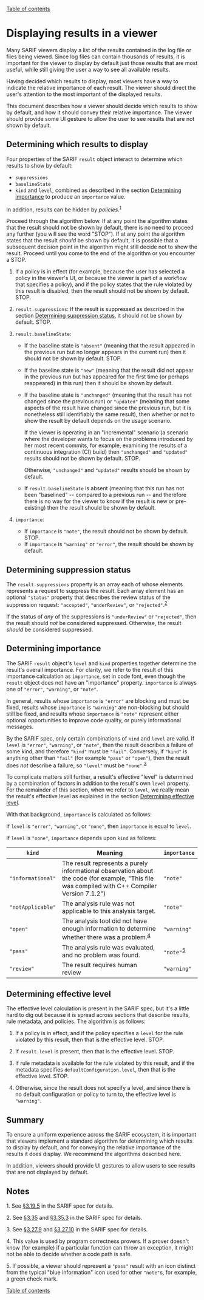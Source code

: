 [Table of contents](../README.md#contents)

# Displaying results in a viewer

Many SARIF viewers display a list of the results contained in the log file or files being viewed. Since log files can contain thousands of results, it is important for the viewer to display by default just those results that are most useful, while still giving the user a way to see all available results.

Having decided which results to display, most viewers have a way to indicate the relative importance of each result. The viewer should direct the user's attention to the most important of the displayed results.

This document describes how a viewer should decide which results to show by default,
and how it should convey their relative importance. The viewer should provide some UI gesture to allow the user to see results that are not shown by default.

## Determining which results to display

Four properties of the SARIF `result` object interact to determine which results to show by default:

- `suppressions`
- `baselineState`
- `kind` and `level`, combined as described in the section <a href="#importance">Determining importance</a> to produce an `importance` value.

In addition, results can be hidden by _policies_.<sup><a href="#note-1">1</a></sup>

Proceed through the algorithm below. If at any point the algorithm states that the result should not be shown by default, there is no need to proceed any further (you will see the word "STOP"). If at any point the algorithm states that the result _should_ be shown by default, it is possible that a subsequent decision point in the algorithm might still decide not to show the result. Proceed until you come to the end of the algorithm or you encounter a STOP.

1. If a policy is in effect (for example, because the user has selected a policy in the viewer's UI, or because the viewer is part of a workflow that specifies a policy), and if the policy states that the rule violated by this result is disabled, then the result should not be shown by default. STOP.

2. `result.suppressions`: If the result is suppressed as described in the section <a href="#suppression-status">Determining suppression status</a>, it should not be shown by default. STOP.

3. `result.baselineState`:

    - If the baseline state is `"absent"` (meaning that the result appeared in the previous run but no longer appears in the current run) then it should not be shown by default. STOP.

    - If the baseline state is `"new"` (meaning that the result did not appear in the previous run but has appeared for the first time (or perhaps reappeared) in this run) then it should be shown by default.

    - If the baseline state is `"unchanged"` (meaning that the result has not changed since the previous run) or `"updated"` (meaning that some aspects of the result have changed since the previous run, but it is nonetheless still identifiably the same result), then whether or not to show the result by default depends on the usage scenario.

        If the viewer is operating in an "incremental" scenario (a scenario where the developer wants to focus on the problems introduced by her most recent commits, for example, examining the results of a continuous integration (CI) build) then `"unchanged"` and `"updated"` results should not be shown by default. STOP.

        Otherwise, `"unchanged"` and `"updated"` results should be shown by default.

    - If `result.baselineState` is absent (meaning that this run has not been "baselined" -- compared to a previous run -- and therefore there is no way for the viewer to know if the result is new or pre-existing) then the result should be shown by default.

4. `importance`:

    - If `importance` is `"note"`, the result should not be shown by default. STOP.
    - If `importance` is `"warning"` or `"error"`, the result should be shown by default.

## <a id="suppression-status"></a>Determining suppression status

The `result.suppressions` property is an array each of whose elements represents a request to suppress the result. Each array element has an optional `"status"` property that describes the review status of the suppression request: `"accepted"`, `"underReview"`, or `"rejected"`.<sup><a href="#note-2">2</a></sup>

If the status of _any_ of the suppressions is `"underReview"` or `"rejected"`, then the result should _not_ be considered suppressed. Otherwise, the result _should_ be considered suppressed.

## <a id="importance"></a>Determining importance

The SARIF `result` object's `level` and `kind` properties together determine the result's  overall importance. For clarity, we refer to the result of this importance calculation as `importance`, set in code font, even though the `result` object does not have an "importance" property. `importance` is always one of `"error"`, `"warning"`, or `"note"`.

In general, results whose `importance` is `"error"` are blocking and must be fixed, results whose `importance` is `"warning"` are non-blocking but should still be fixed, and results whose `importance` is `"note"` represent either optional opportunities to improve code quality, or purely informational messages.

By the SARIF spec, only certain combinations of `kind` and `level` are valid. If `level` is `"error"`, `"warning"`, or `"note"`, then the result describes a failure of some kind, and therefore `"kind"` must be `"fail"`. Conversely, if `"kind"` is anything other than `"fail"` (for example `"pass"` or `"open"`), then the result does _not_ describe a failure, so `"level"` must be `"none"`.<sup><a href="#note-3">3</a></sup>

To complicate matters still further, a result's effective "level" is determined by a combination of factors in addition to the result's own `level` property. For the remainder of this section, when we refer to `level`, we really mean the result's effective level as explained in the section <a href="#effective-level">Determining effective level</a>.

With that background, `importance` is calculated as follows:

If `level` is `"error"`, `"warning"`, or `"none"`, then `importance` is equal to `level`.

If `level` is `"none"`, `importance` depends upon `kind` as follows:

| `kind` | Meaning | `importance` |
| --- | --- | --- |
| `"informational"` | The result represents a purely informational observation about the code (for example, "This file was compiled with C++ Compiler Version 7.1.2") | `"note"` |
| `"notApplicable"` | The analysis rule was not applicable to this analysis target. | `"note"` |
| `"open"` | The analysis tool did not have enough information to determine whether there was a problem.<sup><a href="#note-4">4</a></sup> | `"warning"` |
| `"pass"` | The analysis rule was evaluated, and no problem was found. | `"note"`<sup><a href="#note-5">5</a></sup> |
| `"review"` | The result requires human review | `"warning"` |

## <a id="effective-level"></a>Determining effective level

The effective level calculation is present in the SARIF spec, but it's a little hard to dig out because it is spread across sections that describe results, rule metadata, and policies. The algorithm is as follows:

1. If a policy is in effect, and if the policy specifies a `level` for the rule violated by this result, then that is the effective level. STOP.

2. If `result.level` is present, then that is the effective level. STOP.

3. If rule metadata is available for the rule violated by this result, and if the metadata specifies `defaultConfiguration.level`, then that is the effective level. STOP.

4. Otherwise, since the result does not specify a level, and since there is no default configuration or policy to turn to, the effective level is `"warning"`.

## Summary

To ensure a uniform experience across the SARIF ecosystem, it is important that viewers implement a standard algorithm for determining which results to display by default, and for conveying the relative importance of the results it does display. We recommend the algorithms described here.

In addition, viewers should provide UI gestures to allow users to see results that are not displayed by default.

## Notes

<a id="note-1"></a>1. See [§3.19.5](https://docs.oasis-open.org/sarif/sarif/v2.1.0/os/sarif-v2.1.0-os.html#_Toc34317538) in the SARIF spec for details.

<a id="note-2"></a>2. See [§3.35](https://docs.oasis-open.org/sarif/sarif/v2.1.0/os/sarif-v2.1.0-os.html#_Toc34317733) and [§3.35.3](https://docs.oasis-open.org/sarif/sarif/v2.1.0/os/sarif-v2.1.0-os.html#_Toc34317736) in the SARIF spec for details.

<a id="note-3"></a>3. See [§3.27.9](https://docs.oasis-open.org/sarif/sarif/v2.1.0/os/sarif-v2.1.0-os.html#_Toc34317647) and [§3.27.10](https://docs.oasis-open.org/sarif/sarif/v2.1.0/os/sarif-v2.1.0-os.html#_Toc34317648) in the SARIF spec for details.

<a id="note-4"></a>4. This value is used by program correctness provers. If a prover doesn't know (for example) if a particular function can throw an exception, it might not be able to decide whether a code path is safe.

<a id="note-5"></a>5. If possible, a viewer should represent a `"pass"` result with an icon distinct from the typical "blue information" icon used for other `"note"`s, for example, a green check mark.

[Table of contents](../README.md#contents)